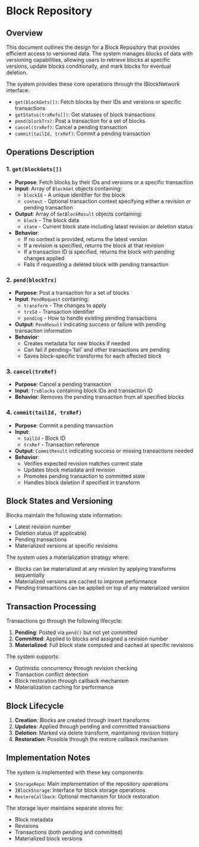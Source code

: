 # Block Repository

## Overview

This document outlines the design for a Block Repository that provides efficient access to versioned data. The system manages blocks of data with versioning capabilities, allowing users to retrieve blocks at specific versions, update blocks conditionally, and mark blocks for eventual deletion.

The system provides these core operations through the IBlockNetwork interface:
- `get(blockGets[])`: Fetch blocks by their IDs and versions or specific transactions
- `getStatus(trxRefs[])`: Get statuses of block transactions
- `pend(blockTrx)`: Post a transaction for a set of blocks
- `cancel(trxRef)`: Cancel a pending transaction
- `commit(tailId, trxRef)`: Commit a pending transaction

## Operations Description

### 1. `get(blockGets[])`

- **Purpose**: Fetch blocks by their IDs and versions or a specific transaction
- **Input**: Array of `BlockGet` objects containing:
  - `blockId` - A unique identifier for the block
  - `context` - Optional transaction context specifying either a revision or pending transaction
- **Output**: Array of `GetBlockResult` objects containing:
  - `block` - The block data
  - `state` - Current block state including latest revision or deletion status
- **Behavior**: 
  - If no context is provided, returns the latest version
  - If a revision is specified, returns the block at that revision
  - If a transaction ID is specified, returns the block with pending changes applied
  - Fails if requesting a deleted block with pending transaction

### 2. `pend(blockTrx)`

- **Purpose**: Post a transaction for a set of blocks
- **Input**: `PendRequest` containing:
  - `transform` - The changes to apply
  - `trxId` - Transaction identifier
  - `pending` - How to handle existing pending transactions
- **Output**: `PendResult` indicating success or failure with pending transaction information
- **Behavior**:
  - Creates metadata for new blocks if needed
  - Can fail if pending='fail' and other transactions are pending
  - Saves block-specific transforms for each affected block

### 3. `cancel(trxRef)`

- **Purpose**: Cancel a pending transaction
- **Input**: `TrxBlocks` containing block IDs and transaction ID
- **Behavior**: Removes the pending transaction from all specified blocks

### 4. `commit(tailId, trxRef)`

- **Purpose**: Commit a pending transaction
- **Input**:
  - `tailId` - Block ID
  - `trxRef` - Transaction reference
- **Output**: `CommitResult` indicating success or missing transactions needed
- **Behavior**:
  - Verifies expected revision matches current state
  - Updates block metadata and revision
  - Promotes pending transaction to committed state
  - Handles block deletion if specified in transform

## Block States and Versioning

Blocks maintain the following state information:
- Latest revision number
- Deletion status (if applicable)
- Pending transactions
- Materialized versions at specific revisions

The system uses a materialization strategy where:
- Blocks can be materialized at any revision by applying transforms sequentially
- Materialized versions are cached to improve performance
- Pending transactions can be applied on top of any materialized version

## Transaction Processing

Transactions go through the following lifecycle:
1. **Pending**: Posted via `pend()` but not yet committed
2. **Committed**: Applied to blocks and assigned a revision number
3. **Materialized**: Full block state computed and cached at specific revisions

The system supports:
- Optimistic concurrency through revision checking
- Transaction conflict detection
- Block restoration through callback mechanism
- Materialization caching for performance

## Block Lifecycle

1. **Creation**: Blocks are created through insert transforms
2. **Updates**: Applied through pending and committed transactions
3. **Deletion**: Marked via delete transform, maintaining revision history
4. **Restoration**: Possible through the restore callback mechanism

## Implementation Notes

The system is implemented with these key components:
- `StorageRepo`: Main implementation of the repository operations
- `IBlockStorage`: Interface for block storage operations
- `RestoreCallback`: Optional mechanism for block restoration

The storage layer maintains separate stores for:
- Block metadata
- Revisions
- Transactions (both pending and committed)
- Materialized block versions
